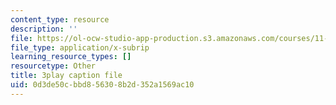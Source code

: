 ```yaml
---
content_type: resource
description: ''
file: https://ol-ocw-studio-app-production.s3.amazonaws.com/courses/11-384-malaysia-sustainable-cities-practicum-spring-2018/0d3de50cbbd856308b2d352a1569ac10_R65WafN88dw.vtt
file_type: application/x-subrip
learning_resource_types: []
resourcetype: Other
title: 3play caption file
uid: 0d3de50c-bbd8-5630-8b2d-352a1569ac10
---
```

